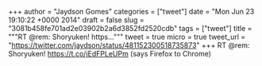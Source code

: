 
+++
author = "Jaydson Gomes"
categories = ["tweet"]
date = "Mon Jun 23 19:10:22 +0000 2014"
draft = false
slug = "3081b458fe701ad2e03902b2a6d3852fd2520cdb"
tags = ["tweet"]
title = """RT @rem: Shoryuken! https..."""
tweet = true
micro = true
tweet_url = "https://twitter.com/jaydson/status/481152300518735873"
+++
RT @rem: Shoryuken! https://t.co/jEdFPLeUPm (says Firefox to Chrome)
